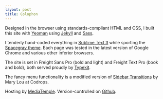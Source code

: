```yaml
---
layout: post
title: Colophon
---
```

Designed in the browser using standards-compliant HTML and CSS, I built this site with [Yeoman](http://yeoman.io) using [Jekyll](http://jekyllrb.com/) and [Sass](http://sasslang.com).

I tenderly hand-coded everything in [Sublime Text 3](http://sublimetext.com) while sporting the [Spacegray theme](http://kkga.github.io/spacegray/). Each page was tested in the latest version of Google Chrome and various other inferior browsers.

The site is set in Freight Sans Pro (bold and light) and Freight Text Pro (book and bold), both served proudly by [Typekit](http://typekit.com).

The fancy menu functionality is a modified version of [Sidebar Transitions](http://tympanus.net/Development/SidebarTransitions/) by Mary Lou at Codrops.

Hosting by [MediaTemple](http://www.mediatemple.net#a_aid=5077c70cd4b95). Version-controlled on [Github](http://github.com/joshkennedy/joshkennedy.me).